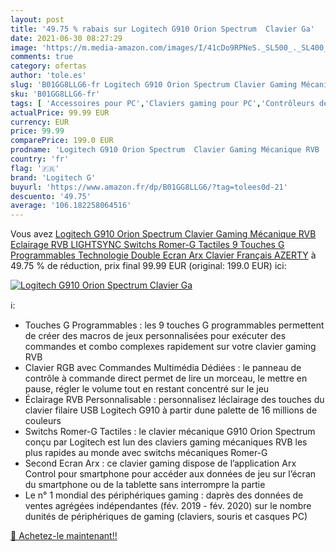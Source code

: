 ```yaml
---
layout: post
title: '49.75 % rabais sur Logitech G910 Orion Spectrum  Clavier Ga'
date: 2021-06-30 08:27:29
image: 'https://m.media-amazon.com/images/I/41cDo9RPNeS._SL500_._SL400_.jpg'
comments: true
category: ofertas
author: 'tole.es'
slug: 'B01GG8LLG6-fr Logitech G910 Orion Spectrum Clavier Gaming Mécanique RVB...'
sku: 'B01GG8LLG6-fr'
tags: [ 'Accessoires pour PC','Claviers gaming pour PC','Contrôleurs de jeu pour PC','Jeux vidéo','PC: Jeux et accessoires','logitech g', ]
actualPrice: 99.99 EUR
currency: EUR
price: 99.99
comparePrice: 199.0 EUR
prodname: 'Logitech G910 Orion Spectrum  Clavier Gaming Mécanique RVB  Eclairage RVB LIGHTSYNC  Switchs Romer-G Tactiles  9 Touches G Programmables  Technologie Double Ecran Arx  Clavier Français AZERTY'
country: 'fr'
flag: '🇫🇷'
brand: 'Logitech G'
buyurl: 'https://www.amazon.fr/dp/B01GG8LLG6/?tag=tolees0d-21'
descuento: '49.75'
average: '106.182258064516'
---
```


Vous avez [Logitech G910 Orion Spectrum  Clavier Gaming Mécanique RVB  Eclairage RVB LIGHTSYNC  Switchs Romer-G Tactiles  9 Touches G Programmables  Technologie Double Ecran Arx  Clavier Français AZERTY](https://www.amazon.fr/dp/B01GG8LLG6/?tag=tolees0d-21)  à  49.75 % de réduction, prix final  99.99 EUR (original: 199.0 EUR) ici:

[![Logitech G910 Orion Spectrum  Clavier Ga](https://m.media-amazon.com/images/I/41cDo9RPNeS._SL500_._SL400_.jpg)](https://www.amazon.fr/dp/B01GG8LLG6/?tag=tolees0d-21)

ℹ️:

- Touches G Programmables : les 9 touches G programmables permettent de créer des macros de jeux personnalisées pour exécuter des commandes et combo complexes rapidement sur votre clavier gaming RVB
- Clavier RGB avec Commandes Multimédia Dédiées : le panneau de contrôle à commande direct permet de lire un morceau, le mettre en pause, régler le volume tout en restant concentré sur le jeu
- Éclairage RVB Personnalisable : personnalisez léclairage des touches du clavier filaire USB Logitech G910 à partir dune palette de 16 millions de couleurs
- Switchs Romer-G Tactiles : le clavier mécanique G910 Orion Spectrum conçu par Logitech est lun des claviers gaming mécaniques RVB les plus rapides au monde avec switchs mécaniques Romer-G
- Second Ecran Arx : ce clavier gaming dispose de l’application Arx Control pour smartphone pour accéder aux données de jeu sur l’écran du smartphone ou de la tablette sans interrompre la partie
- Le n° 1 mondial des périphériques gaming : daprès des données de ventes agrégées indépendantes (fév. 2019 - fév. 2020) sur le nombre dunités de périphériques de gaming (claviers, souris et casques PC)

[🛒 Achetez-le maintenant!!](https://www.amazon.fr/dp/B01GG8LLG6/?tag=tolees0d-21)
